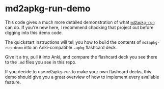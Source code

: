 # md2apkg-run-demo

This code gives a much more detailed demonstration of what [`md2apkg-run`](https://github.com/asa55/md2apkg-run) can do. If you're new here, I recommend chacking that project out before digging into this demo code.

The quickstart instructions will tell you how to build the contents of `md2apkg-run-demo` into an Anki-compatible `.apkg` flashcard deck.

Give it a try, pull it into Anki, and compare the flashcard deck you see there to the `.md` files you see in this repo.

If you decide to use `md2apkg-run` to make your own flashcard decks, this demo should give you a great overview of how to implement every available feature.
